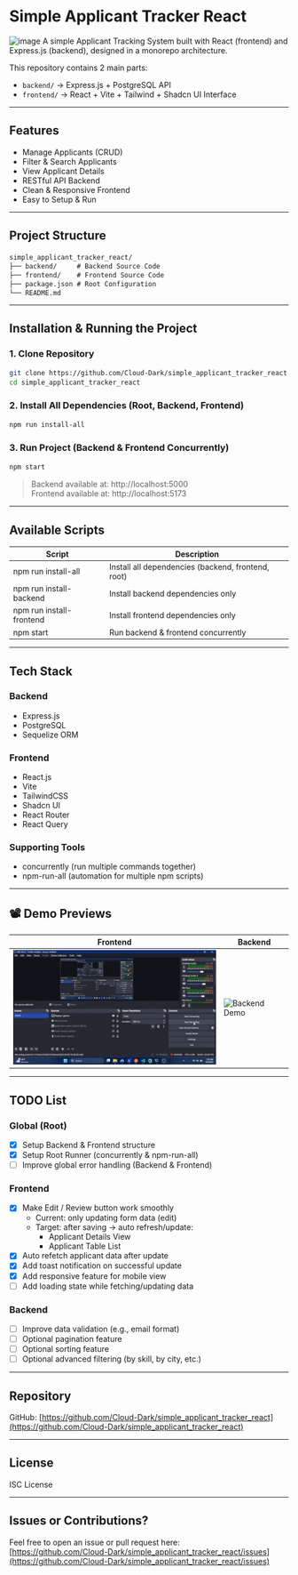 # Simple Applicant Tracker React
![image](https://github.com/user-attachments/assets/987b37ad-75db-4d34-b3ee-7e128bc0e7b7)
A simple Applicant Tracking System built with React (frontend) and Express.js (backend), designed in a monorepo architecture.

This repository contains 2 main parts:
- `backend/` → Express.js + PostgreSQL API
- `frontend/` → React + Vite + Tailwind + Shadcn UI Interface

---

## Features

- Manage Applicants (CRUD)
- Filter & Search Applicants
- View Applicant Details
- RESTful API Backend
- Clean & Responsive Frontend
- Easy to Setup & Run

---

## Project Structure

```
simple_applicant_tracker_react/
├── backend/     # Backend Source Code
├── frontend/    # Frontend Source Code
├── package.json # Root Configuration
└── README.md
```

---

## Installation & Running the Project

### 1. Clone Repository

```bash
git clone https://github.com/Cloud-Dark/simple_applicant_tracker_react.git
cd simple_applicant_tracker_react
```

### 2. Install All Dependencies (Root, Backend, Frontend)

```bash
npm run install-all
```

### 3. Run Project (Backend & Frontend Concurrently)

```bash
npm start
```

> Backend available at: http://localhost:5000  
> Frontend available at: http://localhost:5173  

---

## Available Scripts

| Script                | Description                                  |
|----------------------|----------------------------------------------|
| npm run install-all  | Install all dependencies (backend, frontend, root) |
| npm run install-backend | Install backend dependencies only        |
| npm run install-frontend | Install frontend dependencies only      |
| npm start            | Run backend & frontend concurrently         |

---

## Tech Stack

### Backend
- Express.js
- PostgreSQL
- Sequelize ORM

### Frontend
- React.js
- Vite
- TailwindCSS
- Shadcn UI
- React Router
- React Query

### Supporting Tools
- concurrently (run multiple commands together)
- npm-run-all (automation for multiple npm scripts)

---


## 📽️ Demo Previews

| Frontend | Backend |
|---------|---------|
| ![Frontend Demo](video/frontend.gif) | ![Backend Demo](video/backend.gif) |

---

## TODO List

### Global (Root)
- [x] Setup Backend & Frontend structure
- [x] Setup Root Runner (concurrently & npm-run-all)
- [ ] Improve global error handling (Backend & Frontend)

### Frontend
- [x] Make Edit / Review button work smoothly  
    - Current: only updating form data (edit)  
    - Target: after saving → auto refresh/update:
        - Applicant Details View
        - Applicant Table List  
- [x] Auto refetch applicant data after update
- [x] Add toast notification on successful update
- [x] Add responsive feature for mobile view
- [ ] Add loading state while fetching/updating data

### Backend
- [ ] Improve data validation (e.g., email format)
- [ ] Optional pagination feature
- [ ] Optional sorting feature
- [ ] Optional advanced filtering (by skill, by city, etc.)

---

## Repository

GitHub: [https://github.com/Cloud-Dark/simple_applicant_tracker_react](https://github.com/Cloud-Dark/simple_applicant_tracker_react)

---

## License

ISC License

---

## Issues or Contributions?

Feel free to open an issue or pull request here:  
[https://github.com/Cloud-Dark/simple_applicant_tracker_react/issues](https://github.com/Cloud-Dark/simple_applicant_tracker_react/issues)
